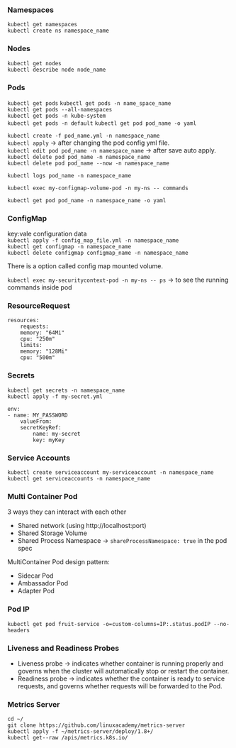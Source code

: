 ### Namespaces
`kubectl get namespaces`  
`kubectl create ns namespace_name`  

### Nodes
`kubectl get nodes`  
`kubectl describe node node_name`

### Pods
`kubectl get pods` 
`kubectl get pods -n name_space_name`  
`kubectl get pods --all-namespaces`  
`kubectl get pods -n kube-system`  
`kubectl get pods -n default` 
`kubectl get pod pod_name -o yaml`    

`kubectl create -f pod_name.yml -n namespace_name`  
`kubectl apply` -> after changing the pod config yml file.  
`kubectl edit pod pod_name -n namespace_name` -> after save auto apply.  
`kubectl delete pod pod_name -n namespace_name`  
`kubectl delete pod pod_name --now -n namespace_name`  

`kubectl logs pod_name -n namespace_name`  

`kubectl exec my-configmap-volume-pod -n my-ns -- commands`  

`kubectl get pod pod_name -n namespace_name -o yaml`

### ConfigMap
key:vale configuration data  
`kubectl apply -f config_map_file.yml -n namespace_name`  
`kubectl get configmap -n namespace_name`  
`kubectl delete configmap configmap_name -n namespace_name`  

There is a option called config map mounted volume.  

`kubectl exec my-securitycontext-pod -n my-ns -- ps` -> to see the running commands inside pod

### ResourceRequest 
```
resources:
    requests:
    memory: "64Mi"
    cpu: "250m"
    limits:
    memory: "128Mi"
    cpu: "500m"
```

### Secrets
`kubectl get secrets -n namespace_name`  
`kubectl apply -f my-secret.yml`

```
env:
- name: MY_PASSWORD
    valueFrom: 
    secretKeyRef:
        name: my-secret
        key: myKey
```

### Service Accounts 
`kubectl create serviceaccount my-serviceaccount -n namespace_name`  
`kubectl get serviceaccounts -n namespace_name`  

### Multi Container Pod
3 ways they can interact with each other 
* Shared network (using http://localhost:port)
* Shared Storage Volume
* Shared Process Namespace -> `shareProcessNamespace: true` in the pod spec

MultiContainer Pod design pattern:
* Sidecar Pod
* Ambassador Pod
* Adapter Pod

### Pod IP
`kubectl get pod fruit-service -o=custom-columns=IP:.status.podIP --no-headers`  

### Liveness and Readiness Probes
* Liveness probe -> indicates whether container is running properly and governs when the cluster will automatically stop or restart the container.  
* Readiness probe -> indicates whether the container is ready to service requests, and governs whether requests will be forwarded to the Pod.

### Metrics Server
`cd ~/`  
`git clone https://github.com/linuxacademy/metrics-server`  
`kubectl apply -f ~/metrics-server/deploy/1.8+/`  
`kubectl get--raw /apis/metrics.k8s.io/`  


